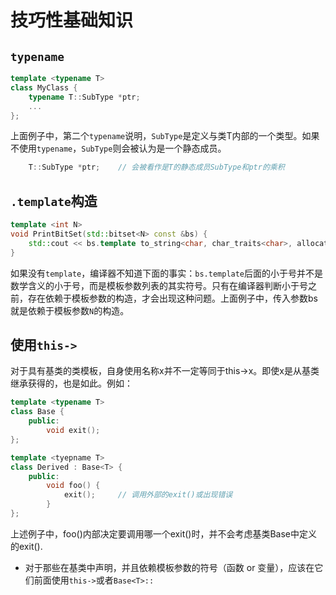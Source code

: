 # 技巧性基础知识

## `typename`

```cpp
template <typename T>
class MyClass {
    typename T::SubType *ptr;
    ...
};
```

上面例子中，第二个`typename`说明，`SubType`是定义与类T内部的一个类型。如果不使用`typename`，`SubType`则会被认为是一个静态成员。

```cpp
    T::SubType *ptr;    // 会被看作是T的静态成员SubType和ptr的乘积
```

## `.template`构造

```cpp
template <int N>
void PrintBitSet(std::bitset<N> const &bs) {
    std::cout << bs.template to_string<char, char_traits<char>, allocator<char>>();
}
```

如果没有`template`，编译器不知道下面的事实：`bs.template`后面的小于号并不是数学含义的小于号，而是模板参数列表的其实符号。只有在编译器判断小于号之前，存在依赖于模板参数的构造，才会出现这种问题。上面例子中，传入参数bs就是依赖于模板参数`N`的构造。

## 使用`this->`

对于具有基类的类模板，自身使用名称x并不一定等同于this->x。即使x是从基类继承获得的，也是如此。例如：

```cpp
template <typename T>
class Base {
    public:
        void exit();
};

template <tyepname T>
class Derived : Base<T> {
    public:
        void foo() {
            exit();     // 调用外部的exit()或出现错误
        }
};
```

上述例子中，foo()内部决定要调用哪一个exit()时，并不会考虑基类Base中定义的exit().

* 对于那些在基类中声明，并且依赖模板参数的符号（函数 or 变量），应该在它们前面使用`this->`或者`Base<T>::`
